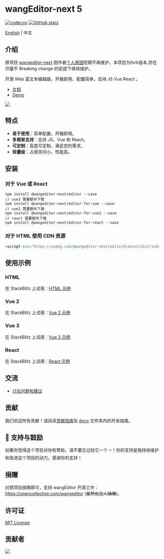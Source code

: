# wangEditor-next 5

[![codecov](https://codecov.io/gh/cycleccc/wangEditor-next/branch/master/graph/badge.svg?token=0ZSXFXJPK3)](https://codecov.io/gh/cycleccc/wangEditor-next)
[![GitHub stars](https://img.shields.io/github/stars/cycleccc/wangEditor-next)](https://github.com/cycleccc/wangEditor-next/stargazers)

[English](./README-en.md) | 中文

## 介绍

原项目 [wangeditor-next](https://github.com/cycleccc/wangEditor) 因作者[个人原因](https://juejin.cn/post/7272735633458413602)短期不再维护，本项目为fork版本,将在尽量不 Breaking change 的前提下继续维护。

开源 Web 富文本编辑器，开箱即用，配置简单。支持 JS Vue React 。

- [文档](https://cycleccc.github.io/docs/)
- [Demo](https://cycleccc.github.io/demo/)

![](./docs/images/editor.png)

## 特点

- **易于使用**：简单配置，开箱即用。
- **多框架支持**：支持 JS、Vue 和 React。
- **可定制**：高度可定制，满足您的需求。
- **轻量级**：占用空间小，性能高。

## 安装

### 对于 Vue 或 React
```shell
npm install @wangeditor-next/editor --save
// vue3 需要额外下载
npm install @wangeditor-next/editor-for-vue --save
// vue2 需要额外下载
npm install @wangeditor-next/editor-for-vue2 --save
// react 需要额外下载
npm install @wangeditor-next/editor-for-react --save
```

### 对于 HTML 使用 CDN 资源
```html
<script src="https://unpkg.com/@wangeditor-next/editor@latest/dist/index.js"></script>
```

## 使用示例

### HTML
在 StackBlitz 上试用：[HTML 示例](https://stackblitz.com/edit/stackblitz-starters-xxqmwl)

### Vue 2
在 StackBlitz 上试用：[Vue 2 示例](https://stackblitz.com/edit/vue2-vite-starter-hkmsif)

### Vue 3
在 StackBlitz 上试用：[Vue 3 示例](https://stackblitz.com/edit/vue3-wangeditor-demo-8emmc7)

### React
在 StackBlitz 上试用：[React 示例](https://stackblitz.com/edit/react-4osjqn)

## 交流

- [讨论问题和建议](https://github.com/cycleccc/wangEditor-next/issues)

## 贡献

我们欢迎所有贡献！请阅读[贡献指南](https://github.com/cycleccc/wangEditor-next/blob/master/docs/contribution-CN.md)及 [docs](https://github.com/cycleccc/wangEditor-next/tree/master/docs) 文件夹内的开发指南。

## 🌟 支持与鼓励

如果你觉得这个项目对你有帮助，请不要忘记给它一个 ⭐️！你的支持是我持续维护和改进这个项目的动力。感谢你的支持！

## 捐赠

对原项目捐赠即可，支持 wangEditor 开源工作：https://opencollective.com/wangeditor (~~虽然也没人捐赠~~)。


## 许可证

[MIT License](https://opensource.org/licenses/MIT)

## 贡献者

<a href="https://github.com/cycleccc/wangEditor-next/graphs/contributors">
  <img src="https://contrib.rocks/image?repo=cycleccc/wangEditor-next" />
</a>
